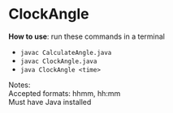 # ClockAngle
 **How to use**: run these commands in a terminal  
- ```javac CalculateAngle.java```  
- ```javac ClockAngle.java```  
- ```java ClockAngle <time>```  
  
Notes:  
Accepted formats: hhmm, hh:mm  
	Must have Java installed
